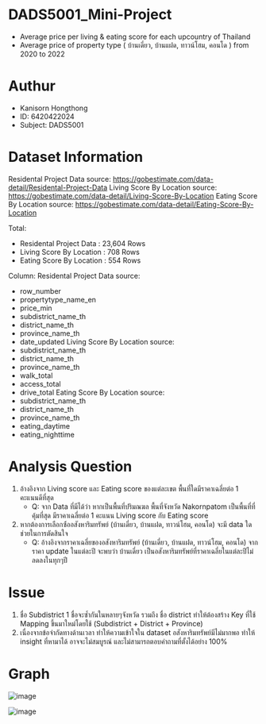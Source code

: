 # DADS5001_Mini-Project
- Average price per living &amp; eating score for each upcountry of Thailand
- Average price of property type ( บ้านเดี่ยว, บ้านแฝด, ทาวน์โฮม, คอนโด ) from 2020 to 2022

# Authur
- Kanisorn Hongthong
- ID: 6420422024
- Subject: DADS5001

# Dataset Information

Residental Project Data source: https://gobestimate.com/data-detail/Residental-Project-Data
Living Score By Location source: https://gobestimate.com/data-detail/Living-Score-By-Location
Eating Score By Location source: https://gobestimate.com/data-detail/Eating-Score-By-Location

Total: 
  - Residental Project Data : 23,604 Rows
  - Living Score By Location : 708 Rows
  - Eating Score By Location : 554 Rows
  
 Column:
 Residental Project Data source:
  - row_number
  - propertytype_name_en
  - price_min
  - subdistrict_name_th
  - district_name_th
  - province_name_th
  - date_updated
 Living Score By Location source:
  - subdistrict_name_th
  - district_name_th
  - province_name_th
  - walk_total
  - access_total
  - drive_total
 Eating Score By Location source:
  - subdistrict_name_th
  - district_name_th
  - province_name_th
  - eating_daytime
  - eating_nighttime
  
 # Analysis Question
 1. อ้างอิงจาก Living score และ Eating score ของแต่ละเขต พื้นที่ใดมีราคาเฉลี่ยต่อ 1 คะแนนดีที่สุด
    - Q: จาก Data ที่มีได้ว่า หากเป็นพื้นที่ปริมณฆล พื้นที่จังหวัด Nakornpatom เป็นพื้นที่ที่คุ้มที่สุด มีราคาเฉลี่ยต่อ 1 คะแนน Living score กับ Eating score
 2. หากต้องการเลือกซ์้ออสังหาริมทรัพย์ (บ้านเดี่ยว, บ้านแฝด, ทาวน์โฮม, คอนโด) จะมี data ใดช่วยในการตัดสินใจ
    - Q: อ้างอิงจากราคาเฉลี่ยของอสังหาริมทรัพย์ (บ้านเดี่ยว, บ้านแฝด, ทาวน์โฮม, คอนโด) จากราคา update ในแต่ละปี จะพบว่า บ้านเดี่ยว เป็นอสังหาริมทรัพย์ที่ราคาเฉลี่ยในแต่ละปีไม่ลดลงในทุกๆปี
    
 # Issue
 1. ชื่อ Subdistrict 1 ชื่อจะซ้ำกันในหลายๆจังหวัด รวมถึง ชื่อ district ทำให้ต้องสร้าง Key ที่ใช้ Mapping ขึ้นมาใหม่โดยใช้ (Subdistrict + District + Province)
 2. เนื่องจากข้อจำกัดทางด้านเวลา ทำให้ความเข้าใจใน dataset อสังหาริมทรัพย์มีไม่มากพอ ทำให้ insight ที่หามาได้ อาจจะไม่สมบูรณ์ และไม่สามารถตอบคำถามที่ตั้งได้อย่าง 100%
 
  # Graph
  
  
  ![image](https://user-images.githubusercontent.com/115795313/195882543-d6060bdf-397e-40d8-919b-b253659440a7.png)


  ![image](https://user-images.githubusercontent.com/115795313/195882708-9833ee28-db08-457b-a451-0ac6882e9e6d.png)

 
 
  
